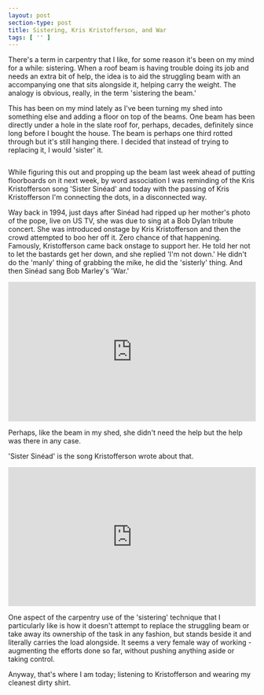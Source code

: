 ```yaml
---
layout: post
section-type: post
title: Sistering, Kris Kristofferson, and War
tags: [ '' ]
---
```


There's a term in carpentry that I like, for some reason it's been on my mind for a while: sistering. When a roof beam is having trouble doing its job and needs an extra bit of help, the idea is to aid the struggling beam with an accompanying one that sits alongside it, helping carry the weight. The analogy is obvious, really, in the term 'sistering the beam.'

This has been on my mind lately as I've been turning my shed into something else and adding a floor on top of the beams. One beam has been directly under a hole in the slate roof for, perhaps, decades, definitely since long before I bought the house. The beam is perhaps one third rotted through but it's still hanging there. I decided that instead of trying to replacing it, I would 'sister' it.

<img src="{{site.baseurl}}/img/2024/sistering-the-beam.jpg" alt="">

While figuring this out and propping up the beam last week ahead of putting floorboards on it next week, by word association I was reminding of the Kris Kristofferson song 'Sister Sinéad' and today with the passing of Kris Kristofferson I'm connecting the dots, in a disconnected way.

Way back in 1994, just days after Sinéad had ripped up her mother's photo of the pope, live on US TV, she was due to sing at a Bob Dylan tribute concert. She was introduced onstage by Kris Kristofferson and then the crowd attempted to boo her off it. Zero chance of that happening. Famously, Kristofferson came back onstage to support her. He told her not to let the bastards get her down, and she replied 'I'm not down.' He didn't do the 'manly' thing of grabbing the mike, he did the 'sisterly' thing. And then Sinéad sang Bob Marley's 'War.'

<style>.embed-container { position: relative; padding-bottom: 56.25%; height: 0; overflow: hidden; max-width: 100%; } .embed-container iframe, .embed-container object, .embed-container embed { position: absolute; top: 0; left: 0; width: 100%; height: 100%; }</style><div class='embed-container'><iframe src='https://www.youtube.com/embed/TKeJifOXAnA' frameborder='0' allowfullscreen></iframe></div>

Perhaps, like the beam in my shed, she didn't need the help but the help was there in any case. 

'Sister Sinéad' is the song Kristofferson wrote about that.

<style>.embed-container { position: relative; padding-bottom: 56.25%; height: 0; overflow: hidden; max-width: 100%; } .embed-container iframe, .embed-container object, .embed-container embed { position: absolute; top: 0; left: 0; width: 100%; height: 100%; }</style><div class='embed-container'><iframe src='https://www.youtube.com/embed/3HwWDOQoCBM' frameborder='0' allowfullscreen></iframe></div>

One aspect of the carpentry use of the 'sistering' technique that I particularly like is how it doesn't attempt to replace the struggling beam or take away its ownership of the task in any fashion, but stands beside it and literally carries the load alongside. It seems a very female way of working - augmenting the efforts done so far, without pushing anything aside or taking control.

Anyway, that's where I am today; listening to Kristofferson and wearing my cleanest dirty shirt.
